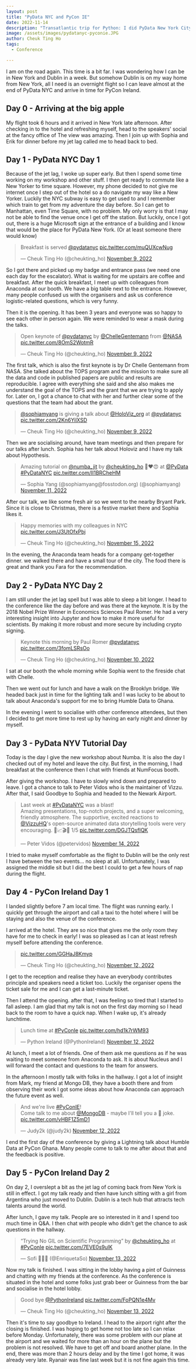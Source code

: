 ```yaml
---
layout: post
title: "PyData NYC and PyCon IE"
date: 2022-11-14
description: "Transatlantic trip for Python: I did PyData New York City and PyCon Ireland is one week"
image: /assets/images/pydatanyc-pyconie.JPG
author: Cheuk Ting Ho
tags:
  - Conference

---
```


I am on the road again. This time is a bit far. I was wondering how I can be in New York and Dublin in a week. But somehow Dublin is on my way home from New York, all I need is an overnight flight so I can leave almost at the end of PyData NYC and arrive in time for PyCon Ireland.

## Day 0 - Arriving at the big apple

My flight took 6 hours and it arrived in New York late afternoon. After checking in to the hotel and refreshing myself, head to the speakers' social at the fancy office of <name of company> The view was amazing. Then I join up with  Sophia and Erik for dinner before my jet lag called me to head back to bed.

## Day 1 - PyData NYC Day 1

Because of the jet lag, I woke up super early. But then I spend some time working on my workshop and other stuff. I then get ready to commute like a New Yorker to time square. However, my phone decided to not give me internet once I step out of the hotel so a do navigate my way like a New Yorker. Luckily the NYC subway is easy to get used to and I remember which train to get from my adventure the day before. So I can get to Manhattan, even Time Square, with no problem. My only worry is that I may not be able to find the venue once I get off the station. But luckily, once I got out, there is a huge Microsoft sign at the entrance of a building and I know that would be the place for PyData New York. (Or at least someone there would know)

<blockquote class="twitter-tweet"><p lang="en" dir="ltr">Breakfast is served <a href="https://twitter.com/pydatanyc?ref_src=twsrc%5Etfw">@pydatanyc</a> <a href="https://t.co/muQUXcwNug">pic.twitter.com/muQUXcwNug</a></p>&mdash; Cheuk Ting Ho (@cheukting_ho) <a href="https://twitter.com/cheukting_ho/status/1590339087357333505?ref_src=twsrc%5Etfw">November 9, 2022</a></blockquote> <script async src="https://platform.twitter.com/widgets.js" charset="utf-8"></script>

So I got there and picked up my badge and entrance pass (we need one each day for the escalator). What is waiting for me upstairs are coffee and breakfast. After the quick breakfast, I meet up with colleagues from Anaconda at our booth. We have a big table next to the entrance. However, many people confused us with the organisers and ask us conference logistic-related questions, which is very funny.

Then it is the opening. It has been 3 years and everyone was so happy to see each other in person again. We were reminded to wear a mask during the talks.

<blockquote class="twitter-tweet"><p lang="en" dir="ltr">Open keynote of <a href="https://twitter.com/pydatanyc?ref_src=twsrc%5Etfw">@pydatanyc</a> by <a href="https://twitter.com/ChelleGentemann?ref_src=twsrc%5Etfw">@ChelleGentemann</a> from <a href="https://twitter.com/NASA?ref_src=twsrc%5Etfw">@NASA</a> <a href="https://t.co/8OmS2WotmR">pic.twitter.com/8OmS2WotmR</a></p>&mdash; Cheuk Ting Ho (@cheukting_ho) <a href="https://twitter.com/cheukting_ho/status/1590348395822342144?ref_src=twsrc%5Etfw">November 9, 2022</a></blockquote> <script async src="https://platform.twitter.com/widgets.js" charset="utf-8"></script>

The first talk, which is also the first keynote is by Dr Chelle Gentemann from NASA. She talked about the TOPS program and the mission to make sure all the data and code in published papers are public and results are reproducible. I agree with everything she said and she also makes me understand the goal of the TOPS and the grant that we are trying to apply for. Later on, I got a chance to chat with her and further clear some of the questions that the team had about the grant.

<blockquote class="twitter-tweet"><p lang="en" dir="ltr"><a href="https://twitter.com/sophiamyang?ref_src=twsrc%5Etfw">@sophiamyang</a> is giving a talk about <a href="https://twitter.com/HoloViz_org?ref_src=twsrc%5Etfw">@HoloViz_org</a> at <a href="https://twitter.com/pydatanyc?ref_src=twsrc%5Etfw">@pydatanyc</a> <a href="https://t.co/2Kn6YilXSD">pic.twitter.com/2Kn6YilXSD</a></p>&mdash; Cheuk Ting Ho (@cheukting_ho) <a href="https://twitter.com/cheukting_ho/status/1590430746325704704?ref_src=twsrc%5Etfw">November 9, 2022</a></blockquote> <script async src="https://platform.twitter.com/widgets.js" charset="utf-8"></script>

Then we are socialising around, have team meetings and then prepare for our talks after lunch. Sophia has her talk about Holoviz and I have my talk about Hypothesis.

<blockquote class="twitter-tweet"><p lang="en" dir="ltr">Amazing tutorial on <a href="https://twitter.com/numba_jit?ref_src=twsrc%5Etfw">@numba_jit</a> by <a href="https://twitter.com/cheukting_ho?ref_src=twsrc%5Etfw">@cheukting_ho</a> 🙌❤️😍 at <a href="https://twitter.com/PyData?ref_src=twsrc%5Etfw">@PyData</a> <a href="https://twitter.com/hashtag/PyDataNYC?src=hash&amp;ref_src=twsrc%5Etfw">#PyDataNYC</a> <a href="https://t.co/II1BRCheHM">pic.twitter.com/II1BRCheHM</a></p>&mdash; Sophia Yang (@sophiamyang@fosstodon.org) (@sophiamyang) <a href="https://twitter.com/sophiamyang/status/1591103303383121920?ref_src=twsrc%5Etfw">November 11, 2022</a></blockquote> <script async src="https://platform.twitter.com/widgets.js" charset="utf-8"></script>

After our talk, we like some fresh air so we went to the nearby Bryant Park. Since it is close to Christmas, there is a festive market there and Sophia likes it.

<blockquote class="twitter-tweet"><p lang="en" dir="ltr">Happy memories with my colleagues in NYC <a href="https://t.co/J3UtOfxPbj">pic.twitter.com/J3UtOfxPbj</a></p>&mdash; Cheuk Ting Ho (@cheukting_ho) <a href="https://twitter.com/cheukting_ho/status/1592480492586426369?ref_src=twsrc%5Etfw">November 15, 2022</a></blockquote> <script async src="https://platform.twitter.com/widgets.js" charset="utf-8"></script>

In the evening, the Anaconda team heads for a company get-together dinner. we walked there and have a small tour of the city. The food there is great and thank you Fara for the recommendation.

## Day 2 - PyData NYC Day 2

I am still under the jet lag spell but I was able to sleep a bit longer. I head to the conference like the day before and was there at the keynote. It is by the 2018 Nobel Prize Winner in Economics Sciences Paul Romer. He had a very interesting insight into Jupyter and how to make it more useful for scientists. By making it more robust and more secure by including crypto signing.

<blockquote class="twitter-tweet"><p lang="en" dir="ltr">Keynote this morning by Paul Romer <a href="https://twitter.com/pydatanyc?ref_src=twsrc%5Etfw">@pydatanyc</a> <a href="https://t.co/3fomLSRsOo">pic.twitter.com/3fomLSRsOo</a></p>&mdash; Cheuk Ting Ho (@cheukting_ho) <a href="https://twitter.com/cheukting_ho/status/1590709266847268870?ref_src=twsrc%5Etfw">November 10, 2022</a></blockquote> <script async src="https://platform.twitter.com/widgets.js" charset="utf-8"></script>

I sat at our booth the whole morning while Sophia went to the fireside chat with Chelle.

Then we went out for lunch and have a walk on the Brooklyn bridge. We headed back just in time for the lighting talk and I was lucky to be about to talk about Anaconda's support for me to bring Humble Data to Ghana.

In the evening I went to socialise with other conference attendees, but then I decided to get more time to rest up by having an early night and dinner by myself.

## Day 3 - PyData NYV Tutorial Day

Today is the day I give the new workshop about Numba. It is also the day I checked out of my hotel and leave the city. But first, in the morning, I had breakfast at the conference then I chat with friends at NumFocus booth.

After giving the workshop. I have to slowly wind down and prepared to leave. I got a chance to talk to Peter Vidos who is the maintainer of Vizzu. After that, I said Goodbye to Sophia and headed to the Newark Airport.

<blockquote class="twitter-tweet"><p lang="en" dir="ltr">Last week at <a href="https://twitter.com/hashtag/PyDataNYC?src=hash&amp;ref_src=twsrc%5Etfw">#PyDataNYC</a> was a blast!<br>Amazing presentations, top-notch projects, and a super welcoming, friendly atmosphere. The supportive, excited reactions to <a href="https://twitter.com/VizzuHQ?ref_src=twsrc%5Etfw">@VizzuHQ</a>&#39;s open-source animated data storytelling tools were very encouraging. 🥰📈🎬🚀 1/5 <a href="https://t.co/DGJTQsfIQK">pic.twitter.com/DGJTQsfIQK</a></p>&mdash; Peter Vidos (@petervidos) <a href="https://twitter.com/petervidos/status/1592192217241862146?ref_src=twsrc%5Etfw">November 14, 2022</a></blockquote> <script async src="https://platform.twitter.com/widgets.js" charset="utf-8"></script>

I tried to make myself comfortable as the flight to Dublin will be the only rest I have between the two events... no sleep at all. Unfortunately, I was assigned the middle sit but I did the best I could to get a few hours of nap during the flight.

## Day 4 - PyCon Ireland Day 1

I landed slightly before 7 am local time. The flight was running early. I quickly get through the airport and call a taxi to the hotel where I will be staying and also the venue of the conference.

I arrived at the hotel. They are so nice that gives me the only room they have for me to check in early! I was so pleased as I can at least refresh myself before attending the conference.

<blockquote class="twitter-tweet"><p lang="zxx" dir="ltr"><a href="https://t.co/GGHaJ8Kmyp">pic.twitter.com/GGHaJ8Kmyp</a></p>&mdash; Cheuk Ting Ho (@cheukting_ho) <a href="https://twitter.com/cheukting_ho/status/1591452272705388547?ref_src=twsrc%5Etfw">November 12, 2022</a></blockquote> <script async src="https://platform.twitter.com/widgets.js" charset="utf-8"></script>

I get to the reception and realise they have an everybody contributes principle and speakers need a ticket too. Luckily the organiser opens the ticket sale for me and I can get a last-minute ticket.

Then I attend the opening. after that, I was feeling so tired that I started to fall asleep. I am glad that my talk is not on the first day morning so I head back to the room to have a quick nap. When I wake up, it's already lunchtime.

<blockquote class="twitter-tweet"><p lang="en" dir="ltr">Lunch time at <a href="https://twitter.com/hashtag/PyConIe?src=hash&amp;ref_src=twsrc%5Etfw">#PyConIe</a> <a href="https://t.co/hd1k7rWM93">pic.twitter.com/hd1k7rWM93</a></p>&mdash; Python Ireland (@PythonIreland) <a href="https://twitter.com/PythonIreland/status/1591424157178556417?ref_src=twsrc%5Etfw">November 12, 2022</a></blockquote> <script async src="https://platform.twitter.com/widgets.js" charset="utf-8"></script>

At lunch, I meet a lot of friends. One of them ask me questions as if he was waiting to meet someone from Anaconda to ask. It is about Nucleus and I will forward the contact and questions to the team for answers.

In the afternoon I mostly talk with folks in the hallway. I got a lot of insight from Mark, my friend at Mongo DB, they have a booth there and from observing their work I got some ideas about how Anaconda can approach the future event as well.

<blockquote class="twitter-tweet"><p lang="en" dir="ltr">And we&#39;re live <a href="https://twitter.com/hashtag/PyConIE?src=hash&amp;ref_src=twsrc%5Etfw">#PyConIE</a>!<br>Come talk to me about <a href="https://twitter.com/MongoDB?ref_src=twsrc%5Etfw">@MongoDB</a> - maybe I&#39;ll tell you a 🚜 joke. <a href="https://t.co/vHBF1Z5mD1">pic.twitter.com/vHBF1Z5mD1</a></p>&mdash; Judy2k (@judy2k) <a href="https://twitter.com/judy2k/status/1591367299532988416?ref_src=twsrc%5Etfw">November 12, 2022</a></blockquote> <script async src="https://platform.twitter.com/widgets.js" charset="utf-8"></script>

I end the first day of the conference by giving a Lightning talk about Humble Data at PyCon Ghana. Many people come to talk to me after about that and the feedback is positive.

## Day 5 - PyCon Ireland Day 2

On day 2, I overslept a bit as the jet lag of coming back from New York is still in effect. I got my talk ready and then have lunch sitting with a girl from Argentina who just moved to Dublin. Dublin is a tech hub that attracts tech talents around the world.

After lunch, I gave my talk. People are so interested in it and I spend too much time in Q&A. I then chat with people who didn't get the chance to ask questions in the hallway.

<blockquote class="twitter-tweet"><p lang="en" dir="ltr">“Trying No GIL on Scientific Programming” by <a href="https://twitter.com/cheukting_ho?ref_src=twsrc%5Etfw">@cheukting_ho</a> at <a href="https://twitter.com/hashtag/PyConIe?src=hash&amp;ref_src=twsrc%5Etfw">#PyConIe</a> <a href="https://t.co/7EVE0s9ulK">pic.twitter.com/7EVE0s9ulK</a></p>&mdash; Sofi 👩🏻‍💻 (@EnriquetaSo) <a href="https://twitter.com/EnriquetaSo/status/1591793895381565441?ref_src=twsrc%5Etfw">November 13, 2022</a></blockquote> <script async src="https://platform.twitter.com/widgets.js" charset="utf-8"></script>

Now my talk is finished. I was sitting in the lobby having a pint of Guinness and chatting with my friends at the conference. As the conference is situated in the hotel and some folks just grab beer or Guinness from the bar and socialise in the hotel lobby.

<blockquote class="twitter-tweet"><p lang="en" dir="ltr">Good bye <a href="https://twitter.com/PythonIreland?ref_src=twsrc%5Etfw">@PythonIreland</a> <a href="https://t.co/FoPQN1e4Mv">pic.twitter.com/FoPQN1e4Mv</a></p>&mdash; Cheuk Ting Ho (@cheukting_ho) <a href="https://twitter.com/cheukting_ho/status/1591844447494766594?ref_src=twsrc%5Etfw">November 13, 2022</a></blockquote> <script async src="https://platform.twitter.com/widgets.js" charset="utf-8"></script>

Then it's time to say goodbye to Ireland. I head to the airport right after the closing is finished. I was hoping to get home not too late so I can relax before Monday. Unfortunately, there was some problem with our plane at the airport and we waited for more than an hour on the plane but the problem is not resolved. We have to get off and board another plane. In the end, there was more than 2 hours delay and by the time I got home, it was already very late. Ryanair was fine last week but it is not fine again this time.
